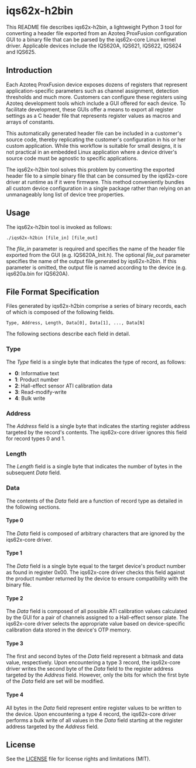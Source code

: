 # iqs62x-h2bin

This README file describes iqs62x-h2bin, a lightweight Python 3 tool for converting a header file exported from an Azoteq ProxFusion configuration GUI to a binary file that can be parsed by the iqs62x-core Linux kernel driver. Applicable devices include the IQS620A, IQS621, IQS622, IQS624 and IQS625.

## Introduction

Each Azoteq ProxFusion device exposes dozens of registers that represent application-specific parameters such as channel assignment, detection thresholds and much more. Customers can configure these registers using Azoteq development tools which include a GUI offered for each device. To facilitate development, these GUIs offer a means to export all register settings as a C header file that represents register values as macros and arrays of constants.

This automatically generated header file can be included in a customer's source code, thereby replicating the customer's configuration in his or her custom application. While this workflow is suitable for small designs, it is not practical in an embedded Linux application where a device driver's source code must be agnostic to specific applications.

The iqs62x-h2bin tool solves this problem by converting the exported header file to a simple binary file that can be consumed by the iqs62x-core driver at runtime as if it were firmware. This method conveniently bundles all custom device configuration in a single package rather than relying on an unmanageably long list of device tree properties.

## Usage

The iqs62x-h2bin tool is invoked as follows:

`./iqs62x-h2bin [file_in] [file_out]`

The _file\_in_ parameter is required and specifies the name of the header file exported from the GUI (e.g. IQS620A\_Init.h). The optional _file\_out_ parameter specifies the name of the output file generated by iqs62x-h2bin. If this parameter is omitted, the output file is named according to the device (e.g. iqs620a.bin for IQS620A).

## File Format Specification

Files generated by iqs62x-h2bin comprise a series of binary records, each of which is composed of the following fields.

`Type, Address, Length, Data[0], Data[1], ..., Data[N]`

The following sections describe each field in detail.

### Type

The _Type_ field is a single byte that indicates the type of record, as follows:

- **0**: Informative text
- **1**: Product number
- **2**: Hall-effect sensor ATI calibration data
- **3**: Read-modify-write
- **4**: Bulk write

### Address

The _Address_ field is a single byte that indicates the starting register address targeted by the record's contents. The iqs62x-core driver ignores this field for record types 0 and 1.

### Length

The _Length_ field is a single byte that indicates the number of bytes in the subsequent _Data_ field.

### Data

The contents of the _Data_ field are a function of record type as detailed in the following sections.

#### Type 0

The _Data_ field is composed of arbitrary characters that are ignored by the iqs62x-core driver.

#### Type 1

The _Data_ field is a single byte equal to the target device's product number as found in register 0x00. The iqs62x-core driver checks this field against the product number returned by the device to ensure compatibility with the binary file.

#### Type 2

The _Data_ field is composed of all possible ATI calibration values calculated by the GUI for a pair of channels assigned to a Hall-effect sensor plate. The iqs62x-core driver selects the appropriate value based on device-specific calibration data stored in the device's OTP memory.

#### Type 3

The first and second bytes of the _Data_ field represent a bitmask and data value, respectively. Upon encountering a type 3 record, the iqs62x-core driver writes the second byte of the _Data_ field to the register address targeted by the _Address_ field. However, only the bits for which the first byte of the _Data_ field are set will be modified.

#### Type 4

All bytes in the _Data_ field represent entire register values to be written to the device. Upon encountering a type 4 record, the iqs62x-core driver performs a bulk write of all values in the _Data_ field starting at the register address targeted by the _Address_ field.

## License

See the [LICENSE](LICENSE.md) file for license rights and limitations (MIT).
